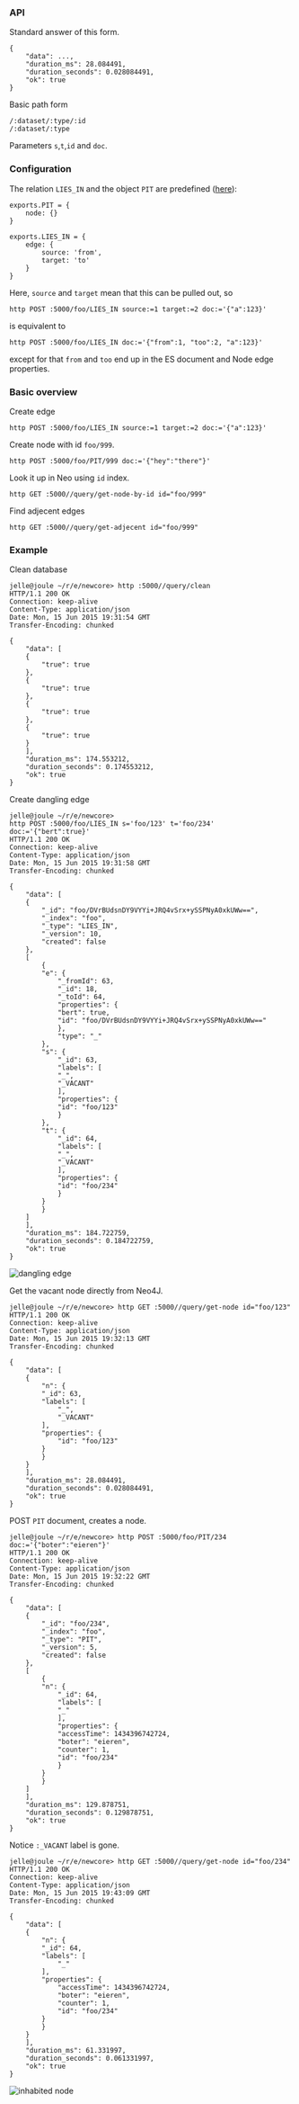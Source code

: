 ### API

Standard answer of this form.

	{
	    "data": ...,
	    "duration_ms": 28.084491,
	    "duration_seconds": 0.028084491,
	    "ok": true
	}

Basic path form

	/:dataset/:type/:id
	/:dataset/:type

Parameters `s`,`t`,`id` and `doc`.

### Configuration

The relation `LIES_IN` and the object `PIT` are predefined ([here](conf/typedefs.js)):

	exports.PIT = {
		node: {}
	}

	exports.LIES_IN = {
		edge: {
			source: 'from',
			target: 'to'
		}
	}

Here, `source` and `target` mean that this can be pulled out, so

	http POST :5000/foo/LIES_IN source:=1 target:=2 doc:='{"a":123}'

is equivalent to

	http POST :5000/foo/LIES_IN doc:='{"from":1, "too":2, "a":123}'

except for that `from` and `too` end up in the ES document and Node edge
properties.

### Basic overview

Create edge

	http POST :5000/foo/LIES_IN source:=1 target:=2 doc:='{"a":123}'

Create node with id `foo/999`.

	http POST :5000/foo/PIT/999 doc:='{"hey":"there"}'

Look it up in Neo using `id` index.

	http GET :5000//query/get-node-by-id id="foo/999"

Find adjecent edges

	http GET :5000//query/get-adjecent id="foo/999"

### Example

Clean database

	jelle@joule ~/r/e/newcore> http :5000//query/clean
	HTTP/1.1 200 OK
	Connection: keep-alive
	Content-Type: application/json
	Date: Mon, 15 Jun 2015 19:31:54 GMT
	Transfer-Encoding: chunked

	{
	    "data": [
		{
		    "true": true
		},
		{
		    "true": true
		},
		{
		    "true": true
		},
		{
		    "true": true
		}
	    ],
	    "duration_ms": 174.553212,
	    "duration_seconds": 0.174553212,
	    "ok": true
	}

Create dangling edge

	jelle@joule ~/r/e/newcore>
	http POST :5000/foo/LIES_IN s='foo/123' t='foo/234' doc:='{"bert":true}'
	HTTP/1.1 200 OK
	Connection: keep-alive
	Content-Type: application/json
	Date: Mon, 15 Jun 2015 19:31:58 GMT
	Transfer-Encoding: chunked

	{
	    "data": [
		{
		    "_id": "foo/DVrBUdsnDY9VYYi+JRQ4vSrx+ySSPNyA0xkUWw==",
		    "_index": "foo",
		    "_type": "LIES_IN",
		    "_version": 10,
		    "created": false
		},
		[
		    {
			"e": {
			    "_fromId": 63,
			    "_id": 18,
			    "_toId": 64,
			    "properties": {
				"bert": true,
				"id": "foo/DVrBUdsnDY9VYYi+JRQ4vSrx+ySSPNyA0xkUWw=="
			    },
			    "type": "_"
			},
			"s": {
			    "_id": 63,
			    "labels": [
				"_",
				"_VACANT"
			    ],
			    "properties": {
				"id": "foo/123"
			    }
			},
			"t": {
			    "_id": 64,
			    "labels": [
				"_",
				"_VACANT"
			    ],
			    "properties": {
				"id": "foo/234"
			    }
			}
		    }
		]
	    ],
	    "duration_ms": 184.722759,
	    "duration_seconds": 0.184722759,
	    "ok": true
	}

![dangling edge](illustrations/singular-edge.png)

Get the vacant node directly from Neo4J.

	jelle@joule ~/r/e/newcore> http GET :5000//query/get-node id="foo/123"
	HTTP/1.1 200 OK
	Connection: keep-alive
	Content-Type: application/json
	Date: Mon, 15 Jun 2015 19:32:13 GMT
	Transfer-Encoding: chunked

	{
	    "data": [
		{
		    "n": {
			"_id": 63,
			"labels": [
			    "_",
			    "_VACANT"
			],
			"properties": {
			    "id": "foo/123"
			}
		    }
		}
	    ],
	    "duration_ms": 28.084491,
	    "duration_seconds": 0.028084491,
	    "ok": true
	}

POST `PIT` document, creates a node.

	jelle@joule ~/r/e/newcore> http POST :5000/foo/PIT/234 doc:='{"boter":"eieren"}'
	HTTP/1.1 200 OK
	Connection: keep-alive
	Content-Type: application/json
	Date: Mon, 15 Jun 2015 19:32:22 GMT
	Transfer-Encoding: chunked

	{
	    "data": [
		{
		    "_id": "foo/234",
		    "_index": "foo",
		    "_type": "PIT",
		    "_version": 5,
		    "created": false
		},
		[
		    {
			"n": {
			    "_id": 64,
			    "labels": [
				"_"
			    ],
			    "properties": {
				"accessTime": 1434396742724,
				"boter": "eieren",
				"counter": 1,
				"id": "foo/234"
			    }
			}
		    }
		]
	    ],
	    "duration_ms": 129.878751,
	    "duration_seconds": 0.129878751,
	    "ok": true
	}

Notice `:_VACANT` label is gone.

	jelle@joule ~/r/e/newcore> http GET :5000//query/get-node id="foo/234"
	HTTP/1.1 200 OK
	Connection: keep-alive
	Content-Type: application/json
	Date: Mon, 15 Jun 2015 19:43:09 GMT
	Transfer-Encoding: chunked

	{
	    "data": [
		{
		    "n": {
			"_id": 64,
			"labels": [
			    "_"
			],
			"properties": {
			    "accessTime": 1434396742724,
			    "boter": "eieren",
			    "counter": 1,
			    "id": "foo/234"
			}
		    }
		}
	    ],
	    "duration_ms": 61.331997,
	    "duration_seconds": 0.061331997,
	    "ok": true
	}

![inhabited node](illustrations/inhabited-node.png)


